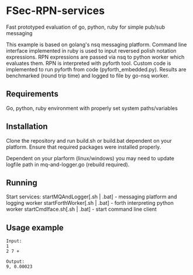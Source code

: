 # FSec-RPN-services
Fast prototyped evaluation of go, python, ruby for simple pub/sub messaging

This example is based on golang's nsq messaging platform.
Command line interface implemented in ruby is used to input reversed polish notation expressions.
RPN expressions are passed via nsq to python worker which evaluates them.
RPN is interpreted with pyforth tool. Custom code is implemented to run pyforth from code (pyforth_embedded.py).
Results are benchmarked (round trip time) and logged to file by go-nsq worker.

## Requirements
Go, python, ruby environment with properly set system paths/variables

## Installation
Clone the repository and run build.sh or build.bat dependent on your platform.
Ensure that required packages were installed properly.

Dependent on your plarform (linux/windows) you may need to update logfile path in mq-and-logger.go (rebuild required).

## Running
Start services:
startMQAndLogger[.sh | .bat] - messaging platform and logging worker
startForthWorker[.sh | .bat] - forth interpreting python worker
startCmdIface.sh[.sh | .bat] - start command line client

## Usage example
```
Input:
1
2 7 +

Output:
9, 0.00023
```
